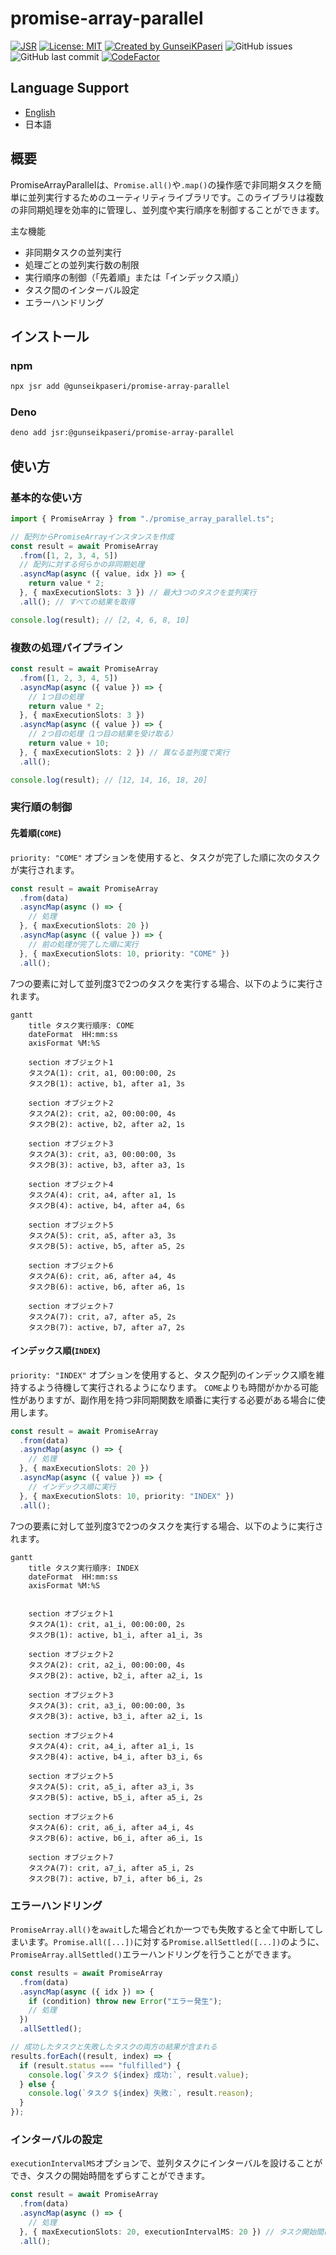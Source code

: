 # promise-array-parallel

[![JSR](https://jsr.io/badges/@gunseikpaseri/promise-array-parallel)](https://jsr.io/@gunseikpaseri/promise-array-parallel)
[![License: MIT](https://img.shields.io/badge/License-MIT-yellow.svg)](https://opensource.org/licenses/MIT)
[![Created by GunseiKPaseri](https://img.shields.io/badge/created%20by-@GunseiKPaseri-00ACEE.svg)](https://twitter.com/GunseiKPaseri)
![GitHub issues](https://img.shields.io/github/issues/GunseiKPaseri/promise_array_parallel)
![GitHub last commit](https://img.shields.io/github/last-commit/GunseiKPaseri/promise_array_parallel)
[![CodeFactor](https://www.codefactor.io/repository/github/gunseikpaseri/promise_array_parallel/badge)](https://www.codefactor.io/repository/github/gunseikpaseri/promise_array_parallel)

## Language Support
- [English](/README.md)
- 日本語

## 概要

PromiseArrayParallelは、`Promise.all()`や`.map()`の操作感で非同期タスクを簡単に並列実行するためのユーティリティライブラリです。このライブラリは複数の非同期処理を効率的に管理し、並列度や実行順序を制御することができます。

主な機能
- 非同期タスクの並列実行
- 処理ごとの並列実行数の制限
- 実行順序の制御（「先着順」または「インデックス順」）
- タスク間のインターバル設定
- エラーハンドリング

## インストール

### npm

```bash
npx jsr add @gunseikpaseri/promise-array-parallel
```

### Deno

```bash
deno add jsr:@gunseikpaseri/promise-array-parallel
```

## 使い方

### 基本的な使い方

```typescript
import { PromiseArray } from "./promise_array_parallel.ts";

// 配列からPromiseArrayインスタンスを作成
const result = await PromiseArray
  .from([1, 2, 3, 4, 5])
  // 配列に対する何らかの非同期処理
  .asyncMap(async ({ value, idx }) => {
    return value * 2;
  }, { maxExecutionSlots: 3 }) // 最大3つのタスクを並列実行
  .all(); // すべての結果を取得

console.log(result); // [2, 4, 6, 8, 10]
```

### 複数の処理パイプライン

```typescript
const result = await PromiseArray
  .from([1, 2, 3, 4, 5])
  .asyncMap(async ({ value }) => {
    // 1つ目の処理
    return value * 2;
  }, { maxExecutionSlots: 3 })
  .asyncMap(async ({ value }) => {
    // 2つ目の処理（1つ目の結果を受け取る）
    return value + 10;
  }, { maxExecutionSlots: 2 }) // 異なる並列度で実行
  .all();

console.log(result); // [12, 14, 16, 18, 20]
```

### 実行順の制御

#### 先着順(`COME`)
`priority: "COME"` オプションを使用すると、タスクが完了した順に次のタスクが実行されます。

```typescript
const result = await PromiseArray
  .from(data)
  .asyncMap(async () => {
    // 処理
  }, { maxExecutionSlots: 20 })
  .asyncMap(async ({ value }) => {
    // 前の処理が完了した順に実行
  }, { maxExecutionSlots: 10, priority: "COME" })
  .all();
```

7つの要素に対して並列度3で2つのタスクを実行する場合、以下のように実行されます。

```mermaid
gantt
    title タスク実行順序: COME
    dateFormat  HH:mm:ss
    axisFormat %M:%S
    
    section オブジェクト1
    タスクA(1): crit, a1, 00:00:00, 2s
    タスクB(1): active, b1, after a1, 3s
    
    section オブジェクト2
    タスクA(2): crit, a2, 00:00:00, 4s
    タスクB(2): active, b2, after a2, 1s
    
    section オブジェクト3
    タスクA(3): crit, a3, 00:00:00, 3s
    タスクB(3): active, b3, after a3, 1s
    
    section オブジェクト4
    タスクA(4): crit, a4, after a1, 1s
    タスクB(4): active, b4, after a4, 6s
    
    section オブジェクト5
    タスクA(5): crit, a5, after a3, 3s
    タスクB(5): active, b5, after a5, 2s
    
    section オブジェクト6
    タスクA(6): crit, a6, after a4, 4s
    タスクB(6): active, b6, after a6, 1s
    
    section オブジェクト7
    タスクA(7): crit, a7, after a5, 2s
    タスクB(7): active, b7, after a7, 2s
```


#### インデックス順(`INDEX`)
`priority: "INDEX"` オプションを使用すると、タスク配列のインデックス順を維持するよう待機して実行されるようになります。
`COME`よりも時間がかかる可能性がありますが、副作用を持つ非同期関数を順番に実行する必要がある場合に使用します。

```typescript
const result = await PromiseArray
  .from(data)
  .asyncMap(async () => {
    // 処理
  }, { maxExecutionSlots: 20 })
  .asyncMap(async ({ value }) => {
    // インデックス順に実行
  }, { maxExecutionSlots: 10, priority: "INDEX" })
  .all();
```

7つの要素に対して並列度3で2つのタスクを実行する場合、以下のように実行されます。

```mermaid
gantt
    title タスク実行順序: INDEX
    dateFormat  HH:mm:ss
    axisFormat %M:%S
    
  
    section オブジェクト1
    タスクA(1): crit, a1_i, 00:00:00, 2s
    タスクB(1): active, b1_i, after a1_i, 3s
    
    section オブジェクト2
    タスクA(2): crit, a2_i, 00:00:00, 4s
    タスクB(2): active, b2_i, after a2_i, 1s
    
    section オブジェクト3
    タスクA(3): crit, a3_i, 00:00:00, 3s
    タスクB(3): active, b3_i, after a2_i, 1s
    
    section オブジェクト4
    タスクA(4): crit, a4_i, after a1_i, 1s
    タスクB(4): active, b4_i, after b3_i, 6s
    
    section オブジェクト5
    タスクA(5): crit, a5_i, after a3_i, 3s
    タスクB(5): active, b5_i, after a5_i, 2s
    
    section オブジェクト6
    タスクA(6): crit, a6_i, after a4_i, 4s
    タスクB(6): active, b6_i, after a6_i, 1s
    
    section オブジェクト7
    タスクA(7): crit, a7_i, after a5_i, 2s
    タスクB(7): active, b7_i, after b6_i, 2s
```

### エラーハンドリング

`PromiseArray.all()`を`await`した場合どれか一つでも失敗すると全て中断してしまいます。`Promise.all([...])`に対する`Promise.allSettled([...])`のように、`PromiseArray.allSettled()`エラーハンドリングを行うことができます。

```typescript
const results = await PromiseArray
  .from(data)
  .asyncMap(async ({ idx }) => {
    if (condition) throw new Error("エラー発生");
    // 処理
  })
  .allSettled();

// 成功したタスクと失敗したタスクの両方の結果が含まれる
results.forEach((result, index) => {
  if (result.status === "fulfilled") {
    console.log(`タスク ${index} 成功:`, result.value);
  } else {
    console.log(`タスク ${index} 失敗:`, result.reason);
  }
});
```

### インターバルの設定

`executionIntervalMS`オプションで、並列タスクにインターバルを設けることができ、タスクの開始時間をずらすことができます。

```typescript
const result = await PromiseArray
  .from(data)
  .asyncMap(async () => {
    // 処理
  }, { maxExecutionSlots: 20, executionIntervalMS: 20 }) // タスク開始間に20msのインターバル
  .all();
```
